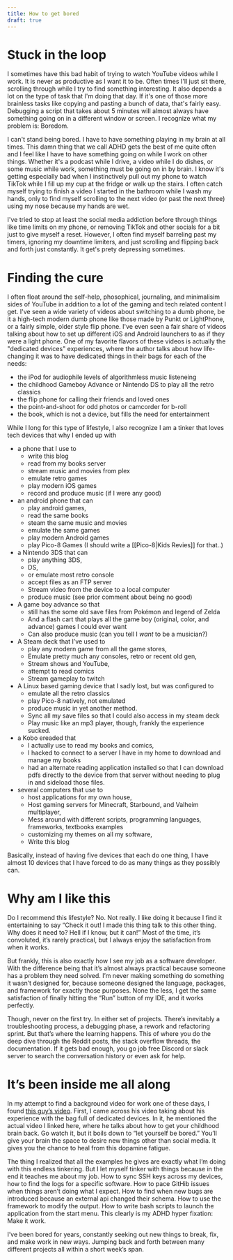 ```yaml
---
title: How to get bored
draft: true
---
```

# Stuck in the loop
I sometimes have this bad habit of trying to watch YouTube videos while I work. It is never as productive as I want it to be. Often times I'll just sit there, scrolling through while I try to find something interesting. It also depends a lot on the type of task that I'm doing that day. If it's one of those more brainless tasks like copying and pasting a bunch of data, that's fairly easy. Debugging a script that takes about 5 minutes will almost always have something going on in a different window or screen. I recognize what my problem is: Boredom.

I can't stand being bored. I have to have something playing in my brain at all times. This damn thing that we call ADHD gets the best of me quite often and I feel like I have to have something going on while I work on other things. Whether it's a podcast while I drive, a video while I do dishes, or some music while work, something must be going on in by brain. I know it's getting especially bad when I instinctively pull out my phone to watch TikTok while I fill up my cup at the fridge or walk up the stairs. I often catch myself trying to finish a video I started in the bathroom while I wash my hands, only to find myself scrolling to the next video (or past the next three) using my nose because my hands are wet. 

I've tried to stop at least the social media addiction before through things like time limits on my phone, or removing TikTok and other socials for a bit just to give myself a reset. However, I often find myself barreling past my timers, ignoring my downtime limiters, and just scrolling and flipping back and forth just constantly. It get's prety depressing sometimes. 

# Finding the cure
I often float around the self-help, phosophical, journaling, and minimalisim sides of YouTube in addition to a lot of the gaming and tech related content I get. I've seen a wide variety of videos about switching to a dumb phone, be it a high-tech modern dumb phone like those made by Punkt or LightPhone, or a fairly simple, older style flip phone. I've even seen a fair share of videos talking about how to set up different iOS and Android launchers to as if they were a light phone. One of my favorite flavors of these videos is actually the "dedicated devices" experiences, where the author talks about how life-changing it was to have dedicated things in their bags for each of the needs: 
- the iPod for audiophile levels of algorithmless music listeneing
- the childhood Gameboy Advance or Nintendo DS to play all the retro classics
- the flip phone for calling their friends and loved ones
- the point-and-shoot for odd photos or camcorder for b-roll
- the book, which is not a device, but fills the need for entertainment

While I long for this type of lifestyle, I also recognize I am a tinker that loves tech devices that why I ended up with 
- a phone that I use to 
    - write this blog
    - read from my books server
    - stream music and movies from plex
    - emulate retro games
    - play modern iOS games
    - record and produce music (if I were any good)
- an android phone that can 
    - play android games,
    - read the same books
    - steam the same music and movies
    - emulate the same games
    - play modern Android games
    - play Pico-8 Games (I should write a [[Pico-8|Kids Revies]] for that..)
- a Nintendo 3DS that can 
    - play anything 3DS, 
    - DS, 
    - or emulate most retro console
    - accept files as an FTP server 
    - Stream video from the device to a local computer 
    - produce music (see prior comment about being no good)
- A game boy advance so that
	- still has the some old save files from Pokémon and legend of Zelda
	- And a flash cart that plays all the game boy (original, color, and advance) games I could ever want
	- Can also produce music (can you tell I *want* to be a musician?)
- A Steam deck that I’ve used to
	- play any modern game from all the game stores,
	- Emulate pretty much any consoles, retro or recent old gen,
	- Stream shows and YouTube, 
	- attempt to read comics
	- Stream gameplay to twitch
- A Linux based gaming device that I sadly lost, but was configured to
	- emulate all the retro classics
	- play Pico-8 natively, not emulated
	- produce music in yet another method. 
	- Sync all my save files so that I could also access in my steam deck
	- Play music like an mp3 player, though, frankly the experience sucked. 
- a Kobo ereaded that
	- I actually use to read my books and comics,
	- I hacked to connect to a server I have in my home to download and manage my books
	- had an alternate reading application installed so that I can download pdfs directly to the device from that server without needing to plug in and sideload those files. 
- several computers that use to 
	- host applications for my own house, 
	- Host gaming servers for Minecraft, Starbound, and Valheim multiplayer, 
	- Mess around with different scripts, programming languages, frameworks, textbooks examples
	- customizing my themes on all my software,
	- Write this blog

Basically, instead of having five devices that each do one thing, I have almost 10 devices that I have forced to do as many things as they possibly can. 
# Why am I like this
Do I recommend this lifestyle? No. Not really. I like doing it because I find it entertaining to say “Check it out! I made this thing talk to this other thing. Why does it need to? Hell if I know, but it can!” Most of the time, it’s convoluted, it’s rarely practical, but I always enjoy the satisfaction from when it works. 

But frankly, this is also exactly how I see my job as a software developer. With the difference being that it’s almost always practical because someone has a problem they need solved. I’m never making something do something it wasn’t designed for, because someone designed the language, packages, and framework for exactly those purposes. None the less, I get the same satisfaction of finally hitting the “Run” button of my IDE, and it works perfectly. 

Though, never on the first try. In either set of projects. There’s inevitably a troubleshooting process, a debugging phase, a rework and refactoring sprint. But that’s where the learning happens. This of where you do the deep dive through the Reddit posts, the stack overflow threads, the documentation. If it gets bad enough, you go job free Discord or slack server to search the conversation history or even ask for help. 

# It’s been inside me all along
In my attempt to find a background video for work one of these days, I found [this guy’s video](https://www.youtube.com/watch?v=QLY5yMoHjYs). First, I came across his video taking about his experience with the bag full of dedicated devices. In it, he mentioned the actual video I linked here, where he talks about how to get your childhood brain back. Go watch it, but it boils down to “let yourself be bored.” You’ll give your brain the space to desire new things other than social media. It gives you the chance to heal from this dopamine fatigue.

The thing I realized that all the examples he gives are exactly what I’m doing with this endless tinkering. But I let myself tinker with things because in the end it teaches me about my job. How to sync SSH keys across my devices, how to find the logs for a specific software. How to pace GitHib issues when things aren’t doing what I expect. How to find when new bugs are introduced because an external api changed their schema. How to use the framework to modify the output. How to write bash scripts to launch the application from the start menu. This clearly is my ADHD hyper fixation: Make it work. 

I’ve been bored for years, constantly seeking out new things to break, fix, and make work in new ways. Jumping back and forth between many different projects all within a short week’s span. 